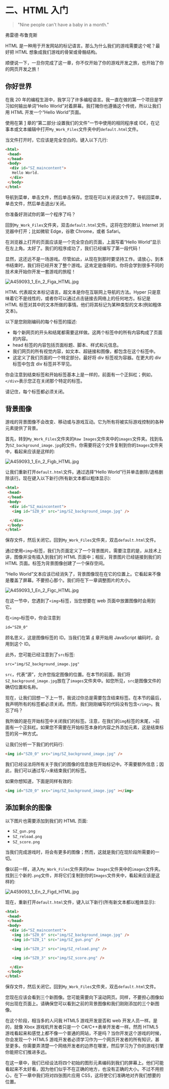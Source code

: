# 二、HTML 入门

> "Nine people can't have a baby in a month."

弗雷德·布鲁克斯

HTML 是一种用于开发网站的标记语言。那么为什么我们的游戏需要这个呢？最好把 HTML 想象成我们游戏的骨架或骨骼结构。

顺便说一下，一旦你完成了这一章，你不仅开始了你的游戏开发之旅，也开始了你的网页开发之旅！

## 你好世界

在我 20 年的编程生涯中，我学习了许多编程语言。我一直在做的第一个项目是学习如何输出单词“Hello World”对着屏幕。我打赌你也遵循这个传统，所以让我们用 HTML 开发一个“Hello World”页面。

使用在第 [1](1.html) 章的“第二部分:设置我们的文件”一节中使用的相同程序或 IDE，在记事本或文本编辑中打开`My_Work_Files`文件夹中的`default.html`文件。

当文件打开时，它应该是完全空白的。键入以下几行:

```html
<html>
 <head>
 </head>
 <body>
  <div id="SZ_maincontent">
   Hello World.
  </div>
 </body>
</html>

```

导航到菜单，单击文件，然后单击保存。您现在可以关闭该文件了。导航回菜单，单击文件，然后单击退出/关闭。

你准备好测试你的第一个程序了吗？

回到`My_Work_Files`文件夹，双击`default.html`文件。这将在您的默认 Internet 浏览器中打开；比如微软 Edge，谷歌 Chrome，或者 Safari。

在浏览器上打开的页面应该是一个完全空白的页面，上面写着“Hello World”显示在左上角。太好了。我们的程序成功了，我们已经编写了第一段代码！

显然，这还远不是一场游戏。尽管如此，从现在到那时要坚持工作。请放心，到本书结束时，我们将已经开发了整个游戏。这肯定是值得的。你将会学到很多不同的技术来开始你开发一套游戏的旅程！

![A459093_1_En_2_Figa_HTML.jpg](img/A459093_1_En_2_Figa_HTML.jpg)

HTML 代表超文本标记语言。超文本是你在互联网上导航的方法。Hyper 只是意味着它不是线性的，或者你可以通过点击链接去网络上的任何地方。标记是 HTML 标签对其中的文本所做的事情。他们将其标记为某种类型的文本(例如粗体文本)。

以下是您刚刚编码的每个标签的描述:

*   每个新网页的开头和结尾都需要这样做。这两个标签中的所有内容构成了页面的内容。
*   head 标签的内容包括页面标题、脚本、样式和元信息。
*   我们网页的所有视觉内容，如文本、超链接和图像，都包含在这个标签中。
*   这定义了我们页面的一个特定部分。最好将 div 标签视为容器。在更大的 div 标签中包含 div 标签并不罕见。

你会注意到结束标签和开始标签基本上是一样的，前面有一个正斜杠；例如，`</div>`表示您正在关闭那个特定的标签。

请记住，每个标签都必须关闭。

## 背景图像

游戏的背景图像不会改变、移动或与游戏互动。它为所有将被实际游戏控制的各种元素提供了背景。

首先，转到`My_Work_Files`文件夹的`Raw Images`文件夹中的`images`文件夹。找到名为`SZ_background_image.jpg`的文件。你需要将这个文件复制到你的`Images`文件夹中，看起来应该是这样的:

![A459093_1_En_2_Figb_HTML.jpg](img/A459093_1_En_2_Figb_HTML.jpg)

让我们重新打开`default.html`文件。通过选择“Hello World”行并单击删除/退格删除该行。现在键入以下新行(所有新文本都以粗体显示):

```html
<html>
 <head>
 </head>
 <body>
  <div id="SZ_maincontent">
   <img id="SZ0_0" src="img/SZ_background_image.jpg" />

  </div>
 </body>
</html>

```

保存文件，然后关闭它。回到`My_Work_Files`文件夹，双击`default.html`文件。

通过使用`<img>`标签，我们为页面定义了一个背景图片。需要注意的是，从技术上讲，图像并没有插入到我们的 HTML 页面中；相反，背景图片已经链接到我们的 HTML 页面。标签为背景图像创建了一个保存空间。

“Hello World”文本应该已经消失了，背景图像现在在它的位置上。它看起来不像是覆盖了屏幕。不要担心那个。我们将在下一章调整图片的大小。

![A459093_1_En_2_Figc_HTML.jpg](img/A459093_1_En_2_Figc_HTML.jpg)

在这一节中，您遇到了`<img>`标签，当您想要在 web 页面中放置图像时会用到它。

在`<img>`标签中，你会注意到

```html
id="SZ0_0"

```

顾名思义，这是图像标签的 ID。当我们在第 [4](4.html) 章开始用 JavaScript 编码时，会用到这个 ID。

此外，您可能已经注意到了`src`标签:

```html
src="img/SZ_background_image.jpg"

```

`src`，代表“源”，允许您指定图像的位置。在本节的前面，我们将`SZ_background_image.jpg`放在了`images`文件夹中。如您所见，`src`是图像文件的确切位置和名称。

现在，让我们回想一下上一节，我说过你总是需要包含结束标签。在本节的最后，我声明所有的标签都必须关闭。然而，我们刚刚编写的代码没有包含`</img>`。我忘了吗？

我所做的是在开始标签中关闭我们的标签。注意，在我们的`img`标签的末尾，`>`前面有一个正斜杠。如果您不需要在开始标签本身的内容之外添加元素，这是结束标签的另一种方式。

让我们分析一下我们的代码行:

```html
<img id="SZ0_0" src="img/SZ_background_image.jpg" />

```

我们已经设法将所有关于我们的图像的信息放在开始标记中。不需要额外信息；因此，我们可以通过写`/>`来结束我们的标签。

如果你想知道，下面是同样有效的:

```html
<img id="SZ0_0" src="img/SZ_background_image.jpg" ></img>

```

## 添加剩余的图像

以下图片也需要添加到我们的 HTML 页面:

*   `SZ_gun.png`
*   `SZ_reload.png`
*   `SZ_score.png`

当我们完成游戏时，将会有更多的图像；然而，这就是我们在现阶段所需要的一切。

像以前一样，进入`My_Work_Files`文件夹的`Raw Images`文件夹中的`images`文件夹。找到三个新的`.png`文件，并将它们复制到你的`Images`文件夹中，看起来应该是这样的:

![A459093_1_En_2_Figd_HTML.jpg](img/A459093_1_En_2_Figd_HTML.jpg)

现在，重新打开`default.html`文件，键入以下新行(所有新文本都以粗体显示):

```html
<html>
 <head>
 </head>
 <body>
  <div id="SZ_maincontent">
   <img id="SZ0_0" src="img/SZ_background_image.jpg" />
   <img id="SZ0_1" src="img/SZ_gun.png" />

   <img id="SZ0_2" src="img/SZ_reload.png" />

   <img id="SZ0_3" src="img/SZ_score.png" />

  </div>
 </body>
</html>

```

保存文件，然后关闭它。回到`My_Work_Files`文件夹，双击`default.html`文件。

您现在应该会看到三个新图像。您可能需要向下滚动网页。同样，不要担心图像如何出现在页面上。请确保您可以看到之前的背景图像和我们刚刚添加的三个新图像。

在这个阶段，相当多的人问我 HTML5 游戏开发是否和 web 开发人员一样。是的，就像 Xbox 游戏机开发者只是一个 C#/C++表单开发者一样。然而 HTML5 游戏看起来和感觉上都不像一个普通的网站，不是吗？当你开发这个游戏的时候，你会发现一个 HTML5 游戏开发者必须学习作为一个网页开发者的所有知识，甚至更多。你需要弄清楚一个网络开发者的边界在哪里，然后学习为了你的游戏引擎你能把它们推进多远。

在这一章中，我们已经设法将四个初始的图形元素编码到我们的屏幕上。他们可能看起来不太好看，因为他们似乎不在正确的地方，也没有正确的大小。不过不用担心，在下一章中我们将对四张图片应用 CSS，这将使它们准确地对齐我们想要的位置。